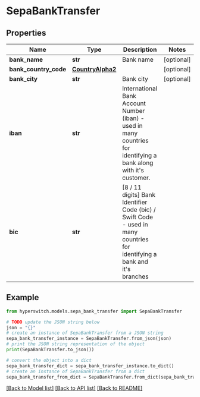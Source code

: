 # SepaBankTransfer


## Properties

Name | Type | Description | Notes
------------ | ------------- | ------------- | -------------
**bank_name** | **str** | Bank name | [optional] 
**bank_country_code** | [**CountryAlpha2**](CountryAlpha2.md) |  | [optional] 
**bank_city** | **str** | Bank city | [optional] 
**iban** | **str** | International Bank Account Number (iban) - used in many countries for identifying a bank along with it&#39;s customer. | 
**bic** | **str** | [8 / 11 digits] Bank Identifier Code (bic) / Swift Code - used in many countries for identifying a bank and it&#39;s branches | 

## Example

```python
from hyperswitch.models.sepa_bank_transfer import SepaBankTransfer

# TODO update the JSON string below
json = "{}"
# create an instance of SepaBankTransfer from a JSON string
sepa_bank_transfer_instance = SepaBankTransfer.from_json(json)
# print the JSON string representation of the object
print(SepaBankTransfer.to_json())

# convert the object into a dict
sepa_bank_transfer_dict = sepa_bank_transfer_instance.to_dict()
# create an instance of SepaBankTransfer from a dict
sepa_bank_transfer_from_dict = SepaBankTransfer.from_dict(sepa_bank_transfer_dict)
```
[[Back to Model list]](../README.md#documentation-for-models) [[Back to API list]](../README.md#documentation-for-api-endpoints) [[Back to README]](../README.md)


